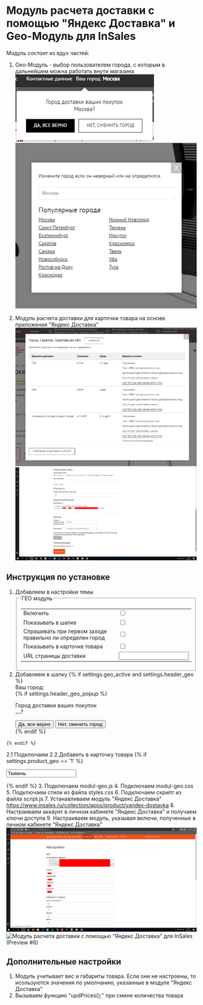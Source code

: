 # Модуль расчета доставки с помощью "Яндекс Доставка" и Geo-Модуль для InSales
Модуль состоит из вдух частей:
1. Geo-Модуль - выбор пользователем города, с которым в дальнейшем можна работать внути магазина
![Гео-модуль для InSales (Preview #1)](https://github.com/eZ4hUNt/insales-delivery-price-and-geo-module/blob/master/preview%20%231.jpg)
![Гео-модуль для InSales (Preview #2)](https://github.com/eZ4hUNt/insales-delivery-price-and-geo-module/blob/master/preview%20%232.jpg)

2. Модуль расчета доставки для карточки товара на основе приложения "Яндекс Доставка"
![Модуль расчета доставки с помощью "Яндекс Доставка" для InSales (Preview #3)](https://github.com/eZ4hUNt/insales-delivery-price-and-geo-module/blob/master/preview%20%233.jpg)
![Модуль расчета доставки с помощью "Яндекс Доставка" для InSales (Preview #4)](https://github.com/eZ4hUNt/insales-delivery-price-and-geo-module/blob/master/preview%20%236.jpg)

## Инструкция по установке
1. Добавляем в настройки темы
	<fieldset>
		<legend>ГЕО модуль</legend>
		<table>
			<tr>
				<td><label for="geo_active">Включить</label></td>
				<td><input name="geo_active" id="geo_active" type="checkbox"></td>
			</tr>
			<tr>
				<td><label for="header_geo">Показывать в шапке</label></td>
				<td><input name="header_geo" id="header_geo" type="checkbox"></td>
			</tr>
			<tr>
				<td><label for="header_geo_popup">Спрашивать при первом заходе правильно ли определен город</label></td>
				<td><input name="header_geo_popup" id="header_geo_popup" type="checkbox"></td>
			</tr>
			<tr>
				<td><label for="product_geo">Показывать в карточке товара</label></td>
				<td><input name="product_geo" id="product_geo" type="checkbox"></td>
			</tr>
			<tr>
				<td><label for="geo_url">URL страницы доставки</label></td>
				<td><input name="geo_url" id="geo_url"></td>
			</tr>
		</table>
	</fieldset>
  2. Добавляем в шапку
    {% if settings.geo_active and settings.header_geo %}
      <script>
        var geo_active = {% if settings.geo_active %}true{% else %}false{% endif %};
      </script>
      <div class="geo-city-header pull-left">
	    <div class="geo-city js-geo-city">Ваш город: </div>
		{% if settings.header_geo_popup %}
	      <div id="minigeo" class="minigeo header-icons-item-popup js-minigeo">
			<div class="header-icons-item-popup-content">
			  <p><span class="js-geo-city-popup">Город доставки ваших покупок<br><strong>&hellip;</strong>?</span></p>
			  <div class="minigeo_buttons">
				  <button class="button button-block button-accept js-minigeo-toggle">Да, все верно</button>
				  <button class="button button-block button-bordered winbox" data-window="geo|geoCity">Нет, сменить город</button>
			  </div>
			</div>
		  </div>
		{% endif %}
	  </div>
	{% endif %}
2.1 Подключаем 
	<script>
		var geo_url = '{{ settings.geo_url }}';
		var account_phone = "{{ account.phone }}";
	</script>
2.2 Добавить в карточку товара
	{% if settings.product_geo == '1' %}
	  <script>ProductJSON = {{ product | json }};</script>
	  <div class="prod_properties">
		<div class="geo-mini-title js-geo-city"></div>
		<div class="geo-search" style="">
		  <input type="text" placeholder="Укажите населенный пункт" class="js-geo-search input-medium" value="Тюмень">
		  <ul class="geo-search-results js-geo-search-results" style="display: none;"></ul>
		</div>
		<ul class="geo-mini-table"></ul>
	  </div>
	  <div class="js-product-dimensions" data-product-dimensions="{{ product.dimensions.width }}x{{ product.dimensions.depth }}x{{ product.dimensions.height }}"></div>
	{% endif %}
3. Подключаем modul-geo.js
4. Подключаем modul-geo.css
5. Подключаем стили из файла styles.css
6. Подключаем скрипт из файла script.js
7. Устанавливаем модуль "Яндекс Доставка" https://www.insales.ru/collection/apps/product/yandex-dostavka
8. Настраиваем аккаунт в личном кабинете "Яндекс Доставка" и получаем ключи доступа
9. Настраиваем модуль, указывая включи, полученные в личном кабинете "Яндекс Доставка"
![Модуль расчета доставки с помощью "Яндекс Доставка" для InSales (Preview #5)](https://github.com/eZ4hUNt/insales-delivery-price-and-geo-module/blob/master/preview%20%235.jpg)
![Модуль расчета доставки с помощью "Яндекс Доставка" для InSales (Preview #6)](https://github.com/eZ4hUNt/insales-delivery-price-and-geo-module/blob/master/preview%20%236.jpgg)

## Дополнительные настройки
1. Модуль учитывает вес и габариты товара. Если они не настроены, то исользуются значения по умолчанию, указанные в модуле "Яндекс Доставка"
2. Вызываем функцию "updPrices();" при смене количества товара 
